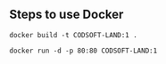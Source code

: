 ## Steps to use Docker 

```shell
docker build -t CODSOFT-LAND:1 .
```

```shell
docker run -d -p 80:80 CODSOFT-LAND:1
```
